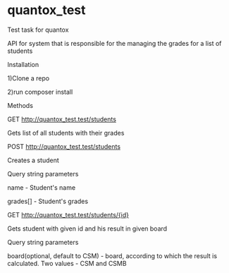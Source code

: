 # quantox_test
Test task for quantox

API for system that is responsible for the managing the grades for a list of students


Installation

1)Clone a repo

2)run composer install


Methods


GET http://quantox_test.test/students

Gets list of all students with their grades


POST http://quantox_test.test/students

Creates a student

Query string parameters

name - Student's name

grades[] - Student's grades


GET http://quantox_test.test/students/{id}

Gets student with given id and his result in given board

Query string parameters

board(optional, default to CSM) - board, according to which the result is calculated. Two values - CSM and CSMB


